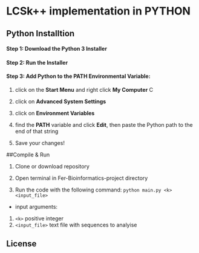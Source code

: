 # LCSk++ implementation in PYTHON

## Python Installtion 
#### Step 1: Download the Python 3 Installer
#### Step 2: Run the Installer
#### Step 3: Add Python to the PATH Environmental Variable:
1. click on the **Start Menu** and right click **My Computer** C

2. click on **Advanced System Settings**

3. click on **Environment Variables**

4. find the **PATH** variable and click **Edit**, then paste the Python path to the end of that string

5. Save your changes!
 



##Compile & Run 
1. Clone or download repository

2. Open terminal in Fer-Bioinformatics-project directory

3. Run the code with the following command: `python main.py <k> <input_file>`
 
 * input arguments:
 1. `<k>` positive integer
 2. `<input_file>` text file with sequences to analyise
 
## License

 
 
 
